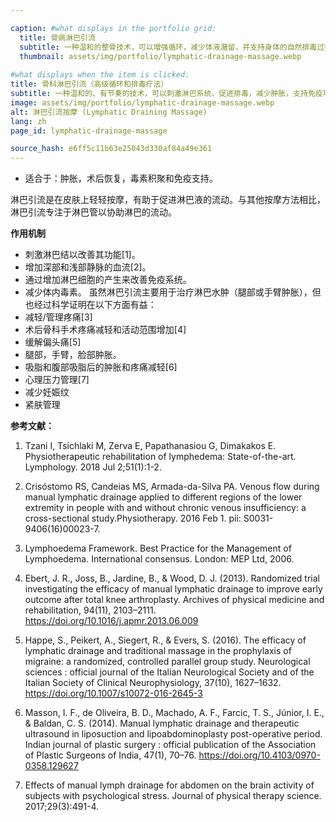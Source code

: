 ```yaml
---

caption: #what displays in the portfolio grid:
  title: 骨病淋巴引流
  subtitle: 一种温和的整骨技术，可以增强循环，减少体液潴留，并支持身体的自然排毒过程。
  thumbnail: assets/img/portfolio/lymphatic-drainage-massage.webp
  
#what displays when the item is clicked:
title: 骨科淋巴引流（高级循环和排毒疗法）
subtitle: 一种温和的、有节奏的技术，可以刺激淋巴系统，促进排毒，减少肿胀，支持免疫功能。这种方法特别适合于手术后康复、炎症和体液潴留。
image: assets/img/portfolio/lymphatic-drainage-massage.webp
alt: 淋巴引流按摩 (Lymphatic Draining Massage)
lang: zh
page_id: lymphatic-drainage-massage

source_hash: e6ff5c11b63e25043d330af84a49e361
---
```

- 适合于：肿胀，术后恢复，毒素积聚和免疫支持。

淋巴引流是在皮肤上轻轻按摩，有助于促进淋巴液的流动。与其他按摩方法相比，淋巴引流专注于淋巴管以协助淋巴的流动。

**作用机制**
- 刺激淋巴结以改善其功能[1]。
- 增加深部和浅部静脉的血流[2]。
- 通过增加淋巴细胞的产生来改善免疫系统。
- 减少体内毒素。
虽然淋巴引流主要用于治疗淋巴水肿（腿部或手臂肿胀），但也经过科学证明在以下方面有益：
- 减轻/管理疼痛[3]
- 术后骨科手术疼痛减轻和活动范围增加[4]
- 缓解偏头痛[5]
- 腿部，手臂，脸部肿胀。
- 吸脂和腹部吸脂后的肿胀和疼痛减轻[6]
- 心理压力管理[7]
- 减少妊娠纹
- 紧肤管理

**参考文献：**
1. Tzani I, Tsichlaki M, Zerva E, Papathanasiou G, Dimakakos E. Physiotherapeutic rehabilitation of lymphedema: State-of-the-art. Lymphology. 2018 Jul 2;51(1):1-2.

2. Crisóstomo RS, Candeias MS, Armada-da-Silva PA. Venous flow during manual lymphatic drainage applied to different regions of the lower extremity in people with and without chronic venous insufficiency: a cross-sectional study.Physiotherapy. 2016 Feb 1. pii: S0031-9406(16)00023-7.

3. Lymphoedema Framework. Best Practice for the Management of Lymphoedema. International consensus. London: MEP Ltd, 2006.

4. Ebert, J. R., Joss, B., Jardine, B., & Wood, D. J. (2013). Randomized trial investigating the efficacy of manual lymphatic drainage to improve early outcome after total knee arthroplasty. Archives of physical medicine and rehabilitation, 94(11), 2103–2111. https://doi.org/10.1016/j.apmr.2013.06.009

5. Happe, S., Peikert, A., Siegert, R., & Evers, S. (2016). The efficacy of lymphatic drainage and traditional massage in the prophylaxis of migraine: a randomized, controlled parallel group study. Neurological sciences : official journal of the Italian Neurological Society and of the Italian Society of Clinical Neurophysiology, 37(10), 1627–1632. https://doi.org/10.1007/s10072-016-2645-3

6. Masson, I. F., de Oliveira, B. D., Machado, A. F., Farcic, T. S., Júnior, I. E., & Baldan, C. S. (2014). Manual lymphatic drainage and therapeutic ultrasound in liposuction and lipoabdominoplasty post-operative period. Indian journal of plastic surgery : official publication of the Association of Plastic Surgeons of India, 47(1), 70–76. https://doi.org/10.4103/0970-0358.129627

7. Effects of manual lymph drainage for abdomen on the brain activity of subjects with psychological stress. Journal of physical therapy science. 2017;29(3):491-4.